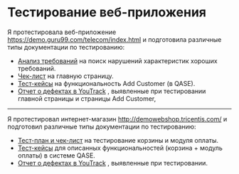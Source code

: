 # Тестирование веб-приложения 

Я протестировала веб-приложение https://demo.guru99.com/telecom/index.html и подготовила различные типы документации по тестированию:

<ul>
  <li>  <a href="https://docs.google.com/spreadsheets/d/1o-laF3DZq6i7y1A-yCzjBAgtUJ7EwFgh8RUM4VHKYAg/edit?usp=sharing">
  Анализ требований</a> на поиск нарушений характеристик хороших требований. </li> 
  <li>  <a href="https://docs.google.com/spreadsheets/d/1OOHk4dqaaz356yeh18xzqljIi0pcEM7qUNwzocmXCwI/edit?usp=sharing">
  Чек-лист</a> на главную страницу. </li>
  <li>  <a href="https://github.com/LenaraKisheva/testingGuru99/blob/main/TestqaseGuru99.pdf">
  Тест-кейсы</a> на функциональность Add Customer (в QASE). </li> 
  <li>  <a href="https://github.com/LenaraKisheva/testingGuru99/tree/main/guru99">
  Отчет о дефектах в YouTrack</a> , выявленные при тестировании главной страницы и страницы Add Customer, </li> 
</ul>

---

Я протестировал интернет-магазин http://demowebshop.tricentis.com/ и подготовил различные типы документации по тестированию:

<ul>
  <li>  <a href="https://docs.google.com/spreadsheets/d/15mLpPugYF6pr-6oDhfUAlgeZ5VyhWLj0x7rUbQXnzfo/edit?usp=sharing">
  Тест-план и чек-лист</a> на тестирование корзины и модуля оплаты. </li> 
  <li>  <a href="">
  Тест-кейсы</a> для описанных функциональностей (корзина + модуль оплаты) в системе QASE. </li> 
  <li>  <a href="">
  Отчет о дефектах в YouTrack</a> , выявленные при тестировании. </li> 
</ul>

